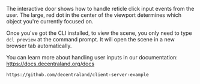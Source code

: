 The interactive door shows how to handle reticle click input events from the user. The large, red dot in the center of the viewport determines which object you're currently focused on.

Once you've got the CLI installed, to view the scene, you only need to type `dcl preview` at the command prompt. It will open the scene in a new browser tab automatically.

You can learn more about handling user inputs in our documentation: https://docs.decentraland.org/docs

```
https://github.com/decentraland/client-server-example
```
